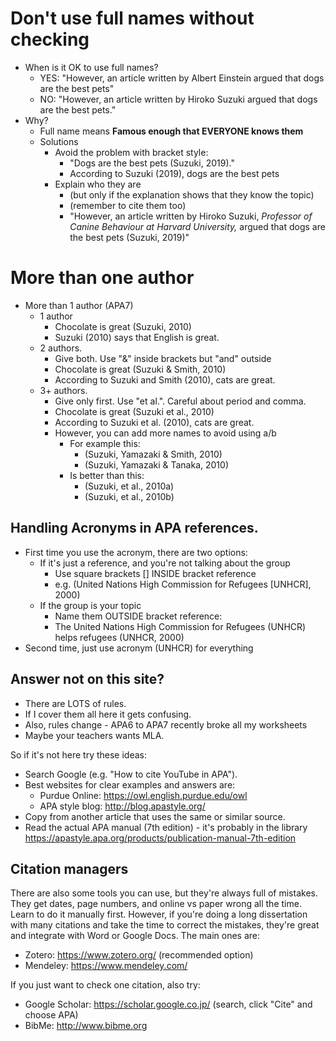# Don't use full names without checking
* When is it OK to use full names? 
    * YES: "However, an article written by Albert Einstein argued that dogs are the best pets"
    * NO: "However, an article written by Hiroko Suzuki argued that dogs are the best pets."
* Why? 
    * Full name means **Famous enough that EVERYONE knows them**
    * Solutions
        * Avoid the problem with bracket style: 
            * "Dogs are the best pets (Suzuki, 2019)."
            * According to Suzuki (2019), dogs are the best pets
        * Explain who they are 
            * (but only if the explanation shows that they know the topic)
            * (remember to cite them too) 
            * "However, an article written by Hiroko Suzuki, *Professor of Canine Behaviour at Harvard University,*  argued that dogs are the best pets (Suzuki, 2019)"


# More than one author
* More than 1 author (APA7)
    * 1 author
        * Chocolate is great (Suzuki, 2010)
        * Suzuki (2010) says that English is great.
    * 2 authors. 
        * Give both. Use "&" inside brackets but "and" outside
        * Chocolate is great (Suzuki & Smith, 2010)
        * According to Suzuki and Smith (2010), cats are great.
    * 3+ authors. 
        * Give only first. Use "et al.". Careful about period and comma. 
        * Chocolate is great (Suzuki et al., 2010)
        * According to Suzuki et al. (2010), cats are great.
        * However, you can add more names to avoid using a/b
            * For example this: 
                * (Suzuki, Yamazaki & Smith, 2010)
                * (Suzuki, Yamazaki & Tanaka, 2010)
            * Is better than this:
                * (Suzuki, et al., 2010a)
                * (Suzuki, et al., 2010b)

## Handling Acronyms in APA references. 
* First time you use the acronym, there are two options:
    * If it's just a reference, and you're not talking about the group
        * Use square brackets [] INSIDE bracket reference
        * e.g. (United Nations High Commission for Refugees [UNHCR], 2000)
    * If the group is your topic
        * Name them OUTSIDE bracket reference: 
        * The United Nations High Commission for Refugees (UNHCR) helps refugees (UNHCR, 2000)
* Second time, just use acronym (UNHCR) for everything


## Answer not on this site?
* There are LOTS of rules. 
* If I cover them all here it gets confusing. 
* Also, rules change - APA6 to APA7 recently broke all my worksheets
* Maybe your teachers wants MLA.

So if it's not here try these ideas: 

* Search Google (e.g. "How to cite YouTube in APA").
* Best websites for clear examples and answers are:
    * Purdue Online: https://owl.english.purdue.edu/owl
    * APA style blog: http://blog.apastyle.org/ 
* Copy from another article that uses the same or similar source.
* Read the actual APA manual (7th edition) - it's probably in the library https://apastyle.apa.org/products/publication-manual-7th-edition

## Citation managers
There are also some tools you can use, but they're always full of mistakes. They get dates, page numbers, and online vs paper wrong all the time. Learn to do it manually first. However, if you're doing a long dissertation with many citations and take the time to correct the mistakes, they're great and integrate with Word or Google Docs. The main ones are:

* Zotero: https://www.zotero.org/ (recommended option)
* Mendeley: https://www.mendeley.com/

If you just want to check one citation, also try:

* Google Scholar: https://scholar.google.co.jp/ (search, click "Cite" and choose APA)
* BibMe:  http://www.bibme.org  